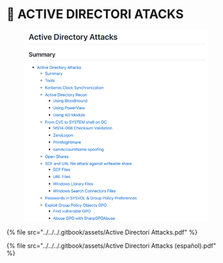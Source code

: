 # 🧳 ACTIVE DIRECTORI ATACKS



<figure><img src="../../../.gitbook/assets/AD-Attacks-pdf.png" alt=""><figcaption></figcaption></figure>



{% file src="../../../.gitbook/assets/Active Directori Attacks.pdf" %}



{% file src="../../../.gitbook/assets/Active Directori Attacks (español).pdf" %}
